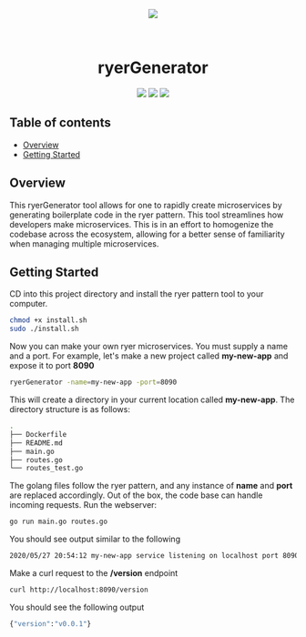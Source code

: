 <p align="center">
  <a href="https://www.fathom5.co/" target="_blank"><img src="https://static.wixstatic.com/media/3d35e8_264823a2b86b409e9615664cd09d57da~mv2.png/v1/fill/w_218,h_45,al_c,q_85,usm_0.66_1.00_0.01/3d35e8_264823a2b86b409e9615664cd09d57da~mv2.webp"/></a>
</p>

<br>

<h1 align="center">ryerGenerator</h1>

<p align="center">
  <a href="https://docs.python.org/3/index.html" target="_blank"><img src="https://img.shields.io/badge/Golang-1.15-green"/></a>
  <a href="https://docs.python.org/3/index.html" target="_blank"><img src="https://img.shields.io/badge/Bash-yellow"/></a>
  <a href="https://travis-ci.org/mingrammer/pyreportcard" target="_blank"><img src="https://travis-ci.org/mingrammer/pyreportcard.svg?branch=master"/></a>
</p>

<h2>Table of contents</h2>
<p>
  <ul>
    <li><a href="https://github.com/FATHOM5/ryerGenerator/blob/master/README.md#overview">Overview</a></li>
    <li><a href="https://github.com/FATHOM5/ryerGenerator/blob/master/README.md#getting-started">Getting Started</a></li>
  </ul>
</p>

<h2>Overview</h2>

<p>
  This ryerGenerator tool allows for one to rapidly create microservices by generating boilerplate code in the ryer pattern. 
  This tool streamlines how developers make microservices. This is in an effort to homogenize the codebase across the ecosystem, 
  allowing for a better sense of familiarity when managing multiple microservices. 
</p>

<h2>Getting Started</h2>

<p>
  CD into this project directory and install the ryer pattern tool to your computer. 
</p>

```bash
chmod +x install.sh
sudo ./install.sh
```

<p>
  Now you can make your own ryer microservices. You must supply a name and a port. For example, let's make a new project called 
  <strong>my-new-app</strong> and expose it to port <strong>8090</strong>
</p>

```bash
ryerGenerator -name=my-new-app -port=8090
```

<p>
  This will create a directory in your current location called <strong>my-new-app</strong>. The directory structure is as follows:
</p>

```bash
.
├── Dockerfile
├── README.md
├── main.go
├── routes.go
└── routes_test.go
```

<p>
  The golang files follow the ryer pattern, and any instance of <strong>name</strong> and <strong>port</strong> are replaced 
  accordingly. Out of the box, the code base can handle incoming requests. Run the webserver:
</p>

```bash
go run main.go routes.go
```
<p>
  You should see output similar to the following
</p>

```bash
2020/05/27 20:54:12 my-new-app service listening on localhost port 8090
```
<p>
  Make a curl request to the <strong>/version</strong> endpoint
</p>

```bash
curl http://localhost:8090/version
```

<p>
  You should see the following output
</p>

```bash
{"version":"v0.0.1"}
```
